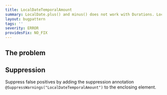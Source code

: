```yaml
---
title: LocalDateTemporalAmount
summary: LocalDate.plus() and minus() does not work with Durations. LocalDate represents civil time (years/months/days), so java.time.Period is the appropriate thing to add or subtract instead.
layout: bugpattern
tags: ''
severity: ERROR
providesFix: NO_FIX
---
```


<!--
*** AUTO-GENERATED, DO NOT MODIFY ***
To make changes, edit the @BugPattern annotation or the explanation in docs/bugpattern.
-->

## The problem


## Suppression
Suppress false positives by adding the suppression annotation `@SuppressWarnings("LocalDateTemporalAmount")` to the enclosing element.
